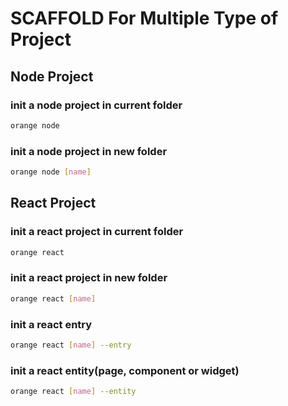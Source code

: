 # SCAFFOLD For Multiple Type of Project

## Node Project
### init a node project in current folder
```bash
orange node
```
### init a node project in new folder
```bash
orange node [name]
```

## React Project
### init a react project in current folder
```bash
orange react
```
### init a react project in new folder
```bash
orange react [name]
```
### init a react entry
```bash
orange react [name] --entry
```
### init a react entity(page, component or widget)
```bash
orange react [name] --entity
```
